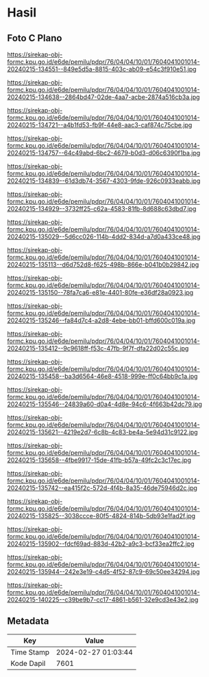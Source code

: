 # Hasil

## Foto C Plano

https://sirekap-obj-formc.kpu.go.id/e6de/pemilu/pdpr/76/04/04/10/01/7604041001014-20240215-134551--849e5d5a-8815-403c-ab09-e54c3f910e51.jpg

https://sirekap-obj-formc.kpu.go.id/e6de/pemilu/pdpr/76/04/04/10/01/7604041001014-20240215-134638--2864bd47-02de-4aa7-acbe-2874a516cb3a.jpg

https://sirekap-obj-formc.kpu.go.id/e6de/pemilu/pdpr/76/04/04/10/01/7604041001014-20240215-134721--a4b1fd53-fb9f-44e8-aac3-caf874c75cbe.jpg

https://sirekap-obj-formc.kpu.go.id/e6de/pemilu/pdpr/76/04/04/10/01/7604041001014-20240215-134757--64c49abd-6bc2-4679-b0d3-d06c6390f1ba.jpg

https://sirekap-obj-formc.kpu.go.id/e6de/pemilu/pdpr/76/04/04/10/01/7604041001014-20240215-134839--61d3db74-3567-4303-9fde-926c0933eabb.jpg

https://sirekap-obj-formc.kpu.go.id/e6de/pemilu/pdpr/76/04/04/10/01/7604041001014-20240215-134929--3732ff25-c62a-4583-81fb-8d688c63dbd7.jpg

https://sirekap-obj-formc.kpu.go.id/e6de/pemilu/pdpr/76/04/04/10/01/7604041001014-20240215-135029--5d6cc026-114b-4dd2-834d-a7d0a433ce48.jpg

https://sirekap-obj-formc.kpu.go.id/e6de/pemilu/pdpr/76/04/04/10/01/7604041001014-20240215-135113--d6d752d8-f625-498b-866e-b041b0b29842.jpg

https://sirekap-obj-formc.kpu.go.id/e6de/pemilu/pdpr/76/04/04/10/01/7604041001014-20240215-135150--78fa7ca6-e81e-4401-80fe-e36df28a0923.jpg

https://sirekap-obj-formc.kpu.go.id/e6de/pemilu/pdpr/76/04/04/10/01/7604041001014-20240215-135246--fa84d7c4-a2d8-4ebe-bb01-bffd600c019a.jpg

https://sirekap-obj-formc.kpu.go.id/e6de/pemilu/pdpr/76/04/04/10/01/7604041001014-20240215-135412--9c9618ff-f53c-47fb-9f7f-dfa22d02c55c.jpg

https://sirekap-obj-formc.kpu.go.id/e6de/pemilu/pdpr/76/04/04/10/01/7604041001014-20240215-135458--ba3d6564-46e8-4518-999e-ff0c64bb9c1a.jpg

https://sirekap-obj-formc.kpu.go.id/e6de/pemilu/pdpr/76/04/04/10/01/7604041001014-20240215-135546--24839a60-d0a4-4d8e-94c6-4f663b42dc79.jpg

https://sirekap-obj-formc.kpu.go.id/e6de/pemilu/pdpr/76/04/04/10/01/7604041001014-20240215-135621--4219e2d7-6c8b-4c83-be4a-5e94d31c9122.jpg

https://sirekap-obj-formc.kpu.go.id/e6de/pemilu/pdpr/76/04/04/10/01/7604041001014-20240215-135658--4fbe9917-15de-41fb-b57a-49fc2c3c17ec.jpg

https://sirekap-obj-formc.kpu.go.id/e6de/pemilu/pdpr/76/04/04/10/01/7604041001014-20240215-135742--ea415f2c-572d-4f4b-8a35-46de75946d2c.jpg

https://sirekap-obj-formc.kpu.go.id/e6de/pemilu/pdpr/76/04/04/10/01/7604041001014-20240215-135825--3038ccce-80f5-4824-814b-5db93e1fad2f.jpg

https://sirekap-obj-formc.kpu.go.id/e6de/pemilu/pdpr/76/04/04/10/01/7604041001014-20240215-135902--fdcf69ad-883d-42b2-a9c3-bcf33ea2ffc2.jpg

https://sirekap-obj-formc.kpu.go.id/e6de/pemilu/pdpr/76/04/04/10/01/7604041001014-20240215-135944--242e3e19-c4d5-4f52-87c9-69c50ee34294.jpg

https://sirekap-obj-formc.kpu.go.id/e6de/pemilu/pdpr/76/04/04/10/01/7604041001014-20240215-140225--c39be9b7-cc17-4861-b561-32e9cd3e43e2.jpg


## Metadata

| Key        | Value               |
| ---------- | ------------------- |
| Time Stamp | 2024-02-27 01:03:44 |
| Kode Dapil | 7601                |



